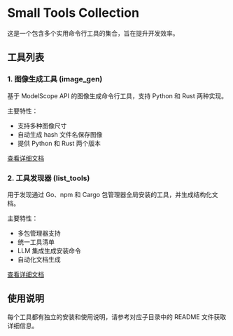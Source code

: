 # Small Tools Collection

这是一个包含多个实用命令行工具的集合，旨在提升开发效率。

## 工具列表

### 1. 图像生成工具 (image_gen)

基于 ModelScope API 的图像生成命令行工具，支持 Python 和 Rust 两种实现。

主要特性：
- 支持多种图像尺寸
- 自动生成 hash 文件名保存图像
- 提供 Python 和 Rust 两个版本

[查看详细文档](./image_gen/README.md)

### 2. 工具发现器 (list_tools)

用于发现通过 Go、npm 和 Cargo 包管理器全局安装的工具，并生成结构化文档。

主要特性：
- 多包管理器支持
- 统一工具清单
- LLM 集成生成安装命令
- 自动化文档生成

[查看详细文档](./list_tools/README.md)

## 使用说明

每个工具都有独立的安装和使用说明，请参考对应子目录中的 README 文件获取详细信息。